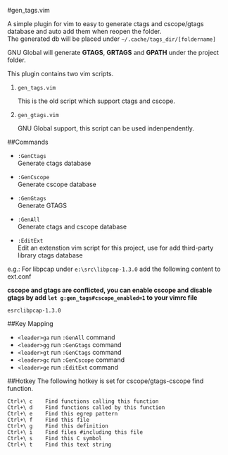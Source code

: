 #gen_tags.vim

A simple plugin for vim to easy to generate ctags and cscope/gtags database and auto add them when reopen the folder.<br/>
The generated db will be placed under `~/.cache/tags_dir/[foldername]`<br/>

GNU Global will generate **GTAGS**, **GRTAGS** and **GPATH** under the project folder.

This plugin contains two vim scripts.

1. `gen_tags.vim`

    This is the old script which support ctags and cscope.

2. `gen_gtags.vim`

    GNU Global support, this script can be used indenpendently.

##Commands
* `:GenCtags`<br/>
Generate ctags database

* `:GenCscope`<br/>
Generate cscope database

* `:GenGtags`<br/>
Generate GTAGS

* `:GenAll`<br/>
Generate ctags and cscope database

* `:EditExt`<br/>
Edit an extenstion vim script for this project, use for add third-party library ctags database

e.g.: For libpcap under `e:\src\libpcap-1.3.0` add the following content to ext.conf

**cscope and gtags are conflicted, you can enable cscope and disable gtags by add `let g:gen_tags#cscope_enabled=1` to your vimrc file**

```
esrclibpcap-1.3.0
```

##Key Mapping
* `<leader>ga` run `:GenAll` command
* `<leader>gg` run `:GenGtags` command
* `<leader>gt` run `:GenCtags` command
* `<leader>gc` run `:GenCscope` command
* `<leader>ge` run `:EditExt` command

##Hotkey
The following hotkey is set for cscope/gtags-cscope find function.
```
Ctrl+\ c    Find functions calling this function
Ctrl+\ d    Find functions called by this function
Ctrl+\ e    Find this egrep pattern
Ctrl+\ f    Find this file
Ctrl+\ g    Find this definition
Ctrl+\ i    Find files #including this file
Ctrl+\ s    Find this C symbol
Ctrl+\ t    Find this text string
```
